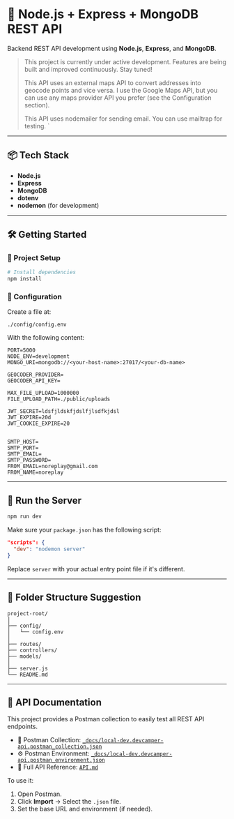 
# 🚀 Node.js + Express + MongoDB REST API

Backend REST API development using **Node.js**, **Express**, and **MongoDB**.

> This project is currently under active development. Features are being built and improved continuously. Stay tuned!
>
> This API uses an external maps API to convert addresses into geocode points and vice versa. I use the Google Maps API, but you can use any maps provider API you prefer (see the Configuration section).
>
>This API uses nodemailer for sending email. You can use mailtrap for testing.
>`
---

## 📦 Tech Stack

- **Node.js**
- **Express**
- **MongoDB**
- **dotenv**
- **nodemon** (for development)

---

## 🛠️ Getting Started

### 📁 Project Setup

```bash
# Install dependencies
npm install
```

### 📄 Configuration

Create a file at:

```
./config/config.env
```

With the following content:

```env
PORT=5000
NODE_ENV=development
MONGO_URI=mongodb://<your-host-name>:27017/<your-db-name>

GEOCODER_PROVIDER=
GEOCODER_API_KEY=

MAX_FILE_UPLOAD=1000000
FILE_UPLOAD_PATH=./public/uploads

JWT_SECRET=ldsfjldskfjdslfjlsdfkjdsl
JWT_EXPIRE=20d
JWT_COOKIE_EXPIRE=20


SMTP_HOST=
SMTP_PORT=
SMTP_EMAIL=
SMTP_PASSWORD=
FROM_EMAIL=noreplay@gmail.com
FROM_NAME=noreplay
```

---

## 🚀 Run the Server

```bash
npm run dev
```

Make sure your `package.json` has the following script:

```json
"scripts": {
  "dev": "nodemon server"
}
```

Replace `server` with your actual entry point file if it's different.

---

## 📁 Folder Structure Suggestion

```
project-root/
│
├── config/
│   └── config.env
│
├── routes/
├── controllers/
├── models/
│
├── server.js
└── README.md
```

---

## 📮 API Documentation

This project provides a Postman collection to easily test all REST API endpoints.

- 📂 Postman Collection: [`_docs/local-dev.devcamper-api.postman_collection.json`](./_docs/local-dev.devcamper-api.postman_collection.json)
- ⚙️ Postman Environment: [`_docs/local-dev.devcamper-api.postman_environment.json`](./_docs/local-dev.devcamper-api.postman_environment.json)
- 📘 Full API Reference: [`API.md`](./API.md)

To use it:
1. Open Postman.
2. Click **Import** → Select the `.json` file.
3. Set the base URL and environment (if needed).
